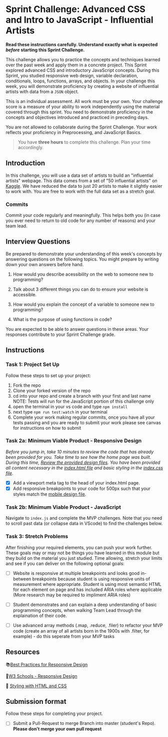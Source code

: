 # Sprint Challenge: Advanced CSS and Intro to JavaScript - Influential Artists

**Read these instructions carefully. Understand exactly what is expected _before_ starting this Sprint Challenge.**

This challenge allows you to practice the concepts and techniques learned over the past week and apply them in a concrete project. This Sprint explored advanced CSS and introductory JavaScript concepts. During this Sprint, you studied responsive web design, variable declaration, conditionals, loops, functions, arrays, and objects. In your challenge this week, you will demonstrate proficiency by creating a website of influential artists with data from a `JSON` object.

This is an individual assessment. All work must be your own. Your challenge score is a measure of your ability to work independently using the material covered through this sprint. You need to demonstrate proficiency in the concepts and objectives introduced and practiced in preceding days.

You are not allowed to collaborate during the Sprint Challenge. Your work reflects your proficiency in Preprocessing, and JavaScript Basics.

> You have **three hours** to complete this challenge. Plan your time accordingly.

## Introduction

In this challenge, you will use a data set of artists to build an "influential artists" webpage. This data comes from a set of "50 influential artists" on [Kaggle](https://www.kaggle.com/ikarus777/best-artworks-of-all-time). We have reduced the data to just 20 artists to make it slightly easier to work with. You are free to work with the full data set as a stretch goal.

### Commits

Commit your code regularly and meaningfully. This helps both you (in case you ever need to return to old code for any number of reasons) and your team lead.

## Interview Questions

Be prepared to demonstrate your understanding of this week's concepts by answering questions on the following topics. You might prepare by writing down your own answers before hand.

1. How would you describe acessibility on the web to someone new to programming?
<!-- 
Accessilbility is essentially making the web site available to everyone, even if they have different sensory perception than we do. It is very important, on a moral level, to make the website available to everyone. In addition, legally, websites are required to maintain ADA standards or website accesability and websites without these features can face fines, citations, and even be shut down.  -->

2. Talk about 3 different things you can do to ensure your website is accessible. 

<!-- There are various things you can do to ensure a smooth transition to accesible websites. When creating the website, using ALT attributes on every image is crucial. This will give the user a text description of the item, and if the user is using a reader, will then have an understanding of why the image was on the page. In addition, creating text scripts for any video or audio files can be very important to people that are hard of hearing. With text description, it allows those peope not to miss any video content AND still have a clear understanding of why the video was put on the website. Lastly, simple semantics can be very important in creating an accesible website. Creating 'sections' instead of using many divs can be very helpful and clear to to a reader having difficulties. If a section is clearly labeled "contacts, about, more reading" , then the user knows immediately that this is a new section of information, and can imperitively clarify and organize the website for them.  -->

3. How would you explain the concept of a variable to someone new to programming?

<!-- A variable is a piece of information, which, depending on how it is declared, can be altered or reassigned and used in various ways. If using var, it can be updated and reassigned. If using let, you can change the value locally, but it cannot be redeclared. Lastly, const can't be redirected or redeclared. Its constant.  -->

4. What is the purpose of using functions in code?

<!-- Functions are a great and accesible way to reuse code with different variables to output the same result. For example, if we wanted to double an amount, instead of writing the code individually for every amount, we could basically write amount*2, and using a function input different amounts with a predicted result. Its very impotant in programming because they save vast amounts of time and make everyones lives easier!  -->

You are expected to be able to answer questions in these areas. Your responses contribute to your Sprint Challenge grade. 

## Instructions

### Task 1: Project Set Up

Follow these steps to set up your project:

1. Fork the repo
2. Clone your forked version of the repo
3. cd into your repo and create a branch with your first and last name
NOTE: Tests will run for the JavaScript portion of this challenge only
4. open the terminal in your vs code and type `npm install`
5. next type `npm run test:watch` in your terminal
6. Complete your work making regular commits, once you have all your tests passing and you are ready to submit your work please see canvas for instructions on how to submit

### Task 2a:  Minimum Viable Product - Responsive Design

*Before you jump in, take 10 minutes to review the code that has already been provided for you. Take time to see how the home page was built. During this time, [Review the provided design files](design/). You have been provided all content necessary in the [index.html file](index.html) and basic styling in the [index.css file](css/index.css).*

* [x] Add a viewport meta tag to the head of your index.html page.
* [x] Add responsive breakpoints to your code for 500px such that your styles match the [mobile design file](design/Mobile.png).

### Task 2b: Minimum Viable Product - JavaScript

Navigate to `index.js` and complete the MVP challenges. Note that you need to scroll past data (or collapse data in VScode) to find the challenges below.

### Task 3: Stretch Problems

After finishing your required elements, you can push your work further. These goals may or may not be things you have learned in this module but they build on the material you just studied. Time allowing, stretch your limits and see if you can deliver on the following optional goals:

* [ ] Website is responsive at multiple breakpoints and looks good in-between breakpoints because student is using responsive units of measurement where appropriate. Student is using most semantic HTML for each element on page and has included ARIA roles where applicable (More research may be required to impliment ARIA roles)  
* [ ] Student demonstrates and can explain a deep understanding of basic programming concepts, when walking Team Lead through the explaination of their code.
* [ ] Use advanced array methods (.map, .reduce, .filer) to refactor your MVP code (create an array of all artists born in the 1900s with .filter, for example) - do this seperate from your MVP tasks


## Resources

📚[Best Practices for Responsive Design](https://www.browserstack.com/guide/responsive-design-breakpoints)

🤝[W3 Schools - Responsive Design](https://www.w3schools.com/html/html_responsive.asp)

👀 [Styling with HTML and CSS](https://www.w3schools.com/html/html_css.asp)

## Submission format

Follow these steps for completing your project.

- [ ] Submit a Pull-Request to merge <firstName-lastName> Branch into master (student's  Repo). **Please don't merge your own pull request**
